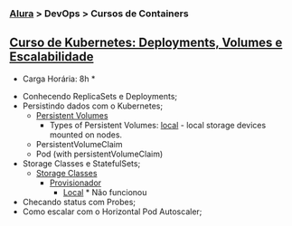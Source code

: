 ### [Alura](https://cursos.alura.com.br/) > DevOps > Cursos de Containers
## [Curso de Kubernetes: Deployments, Volumes e Escalabilidade](https://cursos.alura.com.br/course/kubernetes-deployments-volumes-escalabilidade)

* Carga Horária: 8h *

- Conhecendo ReplicaSets e Deployments;
- Persistindo dados com o Kubernetes;
  - [Persistent Volumes](https://kubernetes.io/docs/concepts/storage/persistent-volumes/)
    - Types of Persistent Volumes: [local](https://kubernetes.io/docs/concepts/storage/volumes/#local) - local storage devices mounted on nodes.
  - PersistentVolumeClaim
  - Pod (with persistentVolumeClaim)
- Storage Classes e StatefulSets;
  - [Storage Classes](https://kubernetes.io/docs/concepts/storage/storage-classes/)
    - [Provisionador](https://kubernetes.io/docs/concepts/storage/storage-classes/#provisioner)
      - [Local](https://kubernetes.io/docs/concepts/storage/storage-classes/#local) * Não funcionou
- Checando status com Probes;
- Como escalar com o Horizontal Pod Autoscaler;
